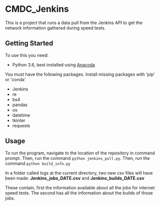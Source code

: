 # CMDC_Jenkins

This is a project that runs a data pull from the Jenkins API to get the network information gathered during speed tests.

## Getting Started

To use this you need:
- Python 3.6, best installed using [Anacoda](https://www.anaconda.com/distribution/#download-section)

You must have the following packages. Install missing packages with 'pip' or 'conda'
- Jenkins
- re
- bs4
- pandas
- os
- datetime
- tkinter
- requests

## Usage

To run the program, navigate to the location of the repository in command prompt.
Then, run the command `python jenkins_pull.py`.
Then, run the command `python build_info.py`

In a folder called logs at the current directory, two new csv files will have been made:
**Jenkins_jobs_DATE.csv** and **Jenkins_builds_DATE.csv**

These contain, first the information available about all the jobs for internet speed tests. The second has all the information about the builds of those jobs.
